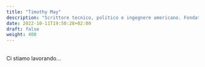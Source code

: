```yaml
---
title: "Timothy May"
description: "Scrittore tecnico, politico e ingegnere americano. Fondatore del movimento cypherpunk e autore del Crypto Anarchist Manifesto e del Cyphernomicon."
date: 2022-10-11T19:50:28+02:00
draft: false
weight: 400
---
```

<br>
Ci stiamo lavorando...